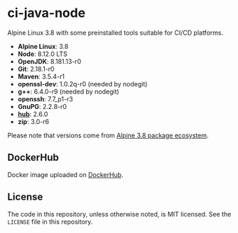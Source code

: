 # ci-java-node
Alpine Linux 3.8 with some preinstalled tools suitable for CI/CD platforms.

* **Alpine Linux**: 3.8
* **Node**: 8.12.0 LTS
* **OpenJDK**: 8.181.13-r0
* **Git**: 2.18.1-r0
* **Maven**: 3.5.4-r1
* **openssl-dev**: 1.0.2q-r0 (needed by nodegit)
* **g++**: 6.4.0-r9 (needed by nodegit)
* **openssh**: 7.7_p1-r3
* **GnuPG**: 2.2.8-r0
* **[hub](https://hub.github.com/)**: 2.6.0
* **zip**: 3.0-r6

Please note that versions come from [Alpine 3.8 package ecosystem](https://pkgs.alpinelinux.org/packages?branch=v3.8).

## DockerHub
Docker image uploaded on [DockerHub](https://hub.docker.com/r/daniloarcidiacono/ci-java-node/).

## License
The code in this repository, unless otherwise noted, is MIT licensed. See the `LICENSE` file in this repository.
